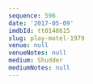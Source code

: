 ```yaml
---
sequence: 596
date: '2017-05-09'
imdbId: tt0148615
slug: play-motel-1979
venue: null
venueNotes: null
medium: Shudder
mediumNotes: null
---
```


